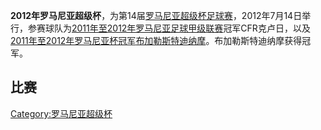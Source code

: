 **2012年罗马尼亚超级杯**，为第14届[罗马尼亚超级杯足球赛](https://zh.wikipedia.org/wiki/罗马尼亚超级杯 "wikilink")，2012年7月14日举行，参赛球队为[2011年至2012年罗马尼亚足球甲级联赛](../Page/2011年至2012年罗马尼亚足球甲级联赛.md "wikilink")冠军CFR克卢日，以及[2011年至2012年罗马尼亚杯冠军](https://zh.wikipedia.org/wiki/2011年至2012年罗马尼亚杯 "wikilink")[布加勒斯特迪纳摩](https://zh.wikipedia.org/wiki/布加勒斯特迪纳摩足球俱乐部 "wikilink")。布加勒斯特迪纳摩获得冠军。

## 比赛

[Category:罗马尼亚超级杯](https://zh.wikipedia.org/wiki/Category:罗马尼亚超级杯 "wikilink")